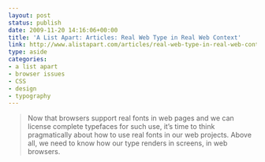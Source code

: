 ```yaml
---
layout: post
status: publish
date: 2009-11-20 14:16:06+00:00
title: 'A List Apart: Articles: Real Web Type in Real Web Context'
link: http://www.alistapart.com/articles/real-web-type-in-real-web-context/
type: aside
categories:
- a list apart
- browser issues
- CSS
- design
- typography
---
```


> Now that browsers support real fonts in web pages and we can license complete typefaces for such use, it’s time to think pragmatically about how to use real fonts in our web projects. Above all, we need to know how our type renders in screens, in web browsers.

